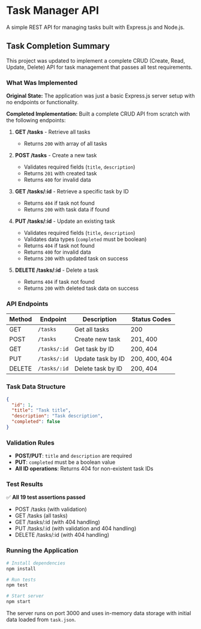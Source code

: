 # Task Manager API

A simple REST API for managing tasks built with Express.js and Node.js.

## Task Completion Summary

This project was updated to implement a complete CRUD (Create, Read, Update, Delete) API for task management that passes all test requirements.

### What Was Implemented

**Original State:** The application was just a basic Express.js server setup with no endpoints or functionality.

**Completed Implementation:** Built a complete CRUD API from scratch with the following endpoints:

1. **GET /tasks** - Retrieve all tasks
   - Returns `200` with array of all tasks

2. **POST /tasks** - Create a new task
   - Validates required fields (`title`, `description`)
   - Returns `201` with created task
   - Returns `400` for invalid data

3. **GET /tasks/:id** - Retrieve a specific task by ID
   - Returns `404` if task not found
   - Returns `200` with task data if found

4. **PUT /tasks/:id** - Update an existing task
   - Validates required fields (`title`, `description`)
   - Validates data types (`completed` must be boolean)
   - Returns `404` if task not found
   - Returns `400` for invalid data
   - Returns `200` with updated task on success

5. **DELETE /tasks/:id** - Delete a task
   - Returns `404` if task not found
   - Returns `200` with deleted task data on success

### API Endpoints

| Method | Endpoint | Description | Status Codes |
|--------|----------|-------------|--------------|
| GET | `/tasks` | Get all tasks | 200 |
| POST | `/tasks` | Create new task | 201, 400 |
| GET | `/tasks/:id` | Get task by ID | 200, 404 |
| PUT | `/tasks/:id` | Update task by ID | 200, 400, 404 |
| DELETE | `/tasks/:id` | Delete task by ID | 200, 404 |

### Task Data Structure

```json
{
  "id": 1,
  "title": "Task title",
  "description": "Task description",
  "completed": false
}
```

### Validation Rules

- **POST/PUT**: `title` and `description` are required
- **PUT**: `completed` must be a boolean value
- **All ID operations**: Returns 404 for non-existent task IDs

### Test Results

✅ **All 19 test assertions passed**
- POST /tasks (with validation)
- GET /tasks (all tasks)
- GET /tasks/:id (with 404 handling)
- PUT /tasks/:id (with validation and 404 handling)  
- DELETE /tasks/:id (with 404 handling)

### Running the Application

```bash
# Install dependencies
npm install

# Run tests
npm test

# Start server
npm start
```

The server runs on port 3000 and uses in-memory data storage with initial data loaded from `task.json`.
